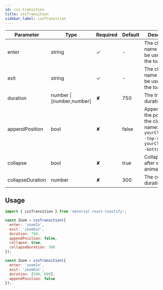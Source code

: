 ```yaml
---
id: css-transition
title: cssTransition
sidebar_label: cssTransition
---
```


| Parameter        | Type                      | Required | Default | Description                                                                                                |
|------------------|---------------------------|----------|---------|------------------------------------------------------------------------------------------------------------|
| enter            | string                    | ✓        | -       | The class name that will be used when the toast enter                                                      |
| exit             | string                    | ✓        | -       | The class name that will be used when the toast exit                                                       |
| duration         | number \| [number,number] | ✘        | 750     | The transition duration in ms.                                                                             |
| appendPosition   | bool                      | ✘        | false   | Append or not the position  to the class name: `yourClassName--top-right`, `yourClassName--bottom-left`... |
| collapse         | bool                      | ✘        | true    | Collapse toast after exit animation                                                                        |
| collapseDuration | number                    | ✘        | 300     | The collapse duration                                                                                      |


## Usage

```js
import { cssTransition } from 'material-react-toastify';

const Zoom = cssTransition({
  enter: 'zoomIn',
  exit: 'zoomOut',
  duration: 750,
  appendPosition: false,
  collapse: true,
  collapseDuration: 300
});

const Zoom = cssTransition({
  enter: 'zoomIn',
  exit: 'zoomOut',
  duration: [500, 600],
  appendPosition: false
});
```
